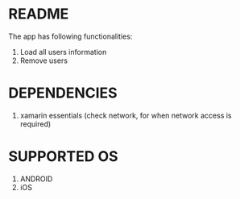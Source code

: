 #   README
The app has following functionalities:
1. Load all users information
2. Remove users

#   DEPENDENCIES
1. xamarin essentials (check network, for when network access is required)

#   SUPPORTED OS
1. ANDROID
2. iOS
